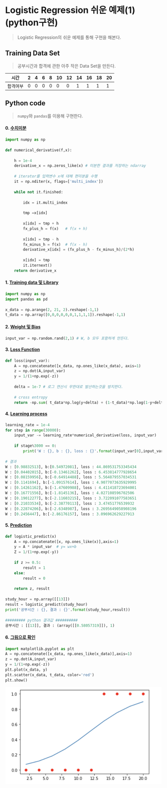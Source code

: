 # Logistic Regression 쉬운 예제(1)(python구현)

> Logistic Regression의 쉬운 예제를 통해 구현을 해본다.



## Training Data Set

> 공부시간과 합격에 관한 아주 작은 Data Set을 만든다.

| 시간     | 2    | 4    | 6    | 8    | 10   | 12   | 14   | 16   | 18   | 20   |
| -------- | ---- | ---- | ---- | ---- | ---- | ---- | ---- | ---- | ---- | ---- |
| 합격여부 | 0    | 0    | 0    | 0    | 0    | 0    | 1    | 1    | 1    | 1    |



## Python code

> `numpy`와 `pandas`를 이용해 구현한다.

#### 0.  <u>수치미분</u>

```python
import numpy as np

def numerical_derivative(f,x):

    h = 1e-4
    derivative_x = np.zeros_like(x) # 미분한 결과를 저장하는 ndarray
    
    # iterator를 입력변수 x에 대해 편미분을 수행
    it = np.nditer(x, flags=['multi_index'])
    
    while not it.finished:
        
        idx = it.multi_index  
        
        tmp =x[idx]
        
        x[idx] = tmp + h
        fx_plus_h = f(x)   # f(x + h)
        
        x[idx] = tmp - h
        fx_minus_h = f(x)  # f(x - h)
        derivative_x[idx] = (fx_plus_h - fx_minus_h)/(2*h)
        
        x[idx] = tmp
        it.iternext()
    return derivative_x
```



#### 1. <u> Training data 및 Library</u>

```python
import numpy as np
import pandas as pd

x_data = np.arange(2, 21, 2).reshape(-1,1)
t_data = np.array([0,0,0,0,0,0,1,1,1,1]).reshape(-1,1)
```



#### 2. <u> Weight 및 Bias</u>

```python
input_var = np.random.rand(2,1) # W, b 모두 포함하게 만든다.
```



#### 3. <u>Loss Function</u>

```python
def loss(input_var):
    A = np.concatenate([x_data, np.ones_like(x_data), axis=1)
    z = np.dot(A,input_var)
    y = 1/(1+np.exp(-z))
    
    delta = 1e-7 # 로그 연산시 무한대로 발산하는것을 방지한다.
    
    # cross entropy
    return -np.sum( t_data*np.log(y+delta) + (1-t_data)*np.log(1-y+delta)) 
```



#### 4. <u>Learning process</u>

```python
learning_rate = 1e-4
for step in range(30000):
    input_var -= learning_rate*numerical_derivative(loss, input_var)
    
    if stage%3000 == 0:
        print('W : {}, b : {}, loss : {}'.format(input_var[0],input_var[1], loss(input_var)))

# 결과
W : [0.98832513], b:[0.54972081], loss : 44.869531753345434
W : [0.04402015], b:[-0.13461262], loss : 6.453814777928654
W : [0.08159956], b:[-0.64914488], loss : 5.564879557034531
W : [0.1141694], b:[-1.09157614], loss : 4.9077073635929995
W : [0.14261162], b:[-1.47609988], loss : 4.411418723694001
W : [0.16771556], b:[-1.8145136], loss : 4.027108596702506
W : [0.19012277], b:[-2.11603215], loss : 3.722091077583651
W : [0.21033534], b:[-2.38770113], loss : 3.47451776539932
W : [0.22874206], b:[-2.6348987], loss : 3.2695649058908196
W : [0.2456447], b:[-2.86176157], loss : 3.096962629227913
```



#### 5. <u>Prediction</u>

```python
def logistic_predict(x)
    A = np.concatenate([x, np.ones_like(x)],axis=1)
    y = A * input_var  # y= wx+b
    Z = 1/(1+np.exp(-y)) 
	
    if z >= 0.5:
        result = 1
    else:
        result = 0

    return z, result

study_hour = np.array([[13]])
result = logistic_predict(study_hour)
print('공부시간 : {}, 결과 : {}'.format(study_hour,result))

######### python 결과값 ##########
공부시간 : [[13]], 결과 : (array([[0.58057319]]), 1)
```



#### 6. <u>그림으로 확인</u>

```python
import matplotlib.pyplot as plt
A = np.concatenate([x_data, np.ones_like(x_data)],axis=1)
z = np.dot(A,input_var)
y = 1/(1+np.exp(-z))
plt.plot(x_data, y)
plt.scatter(x_data, t_data, color='red')
plt.show()
```

![image-20201012033930539](markdown-images/image-20201012033930539.png)

